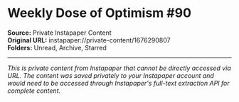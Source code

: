 # Weekly Dose of Optimism #90

**Source:** Private Instapaper Content  
**Original URL:** instapaper://private-content/1676290807  
**Folders:** Unread, Archive, Starred  

---

*This is private content from Instapaper that cannot be directly accessed via URL. The content was saved privately to your Instapaper account and would need to be accessed through Instapaper's full-text extraction API for complete content.*